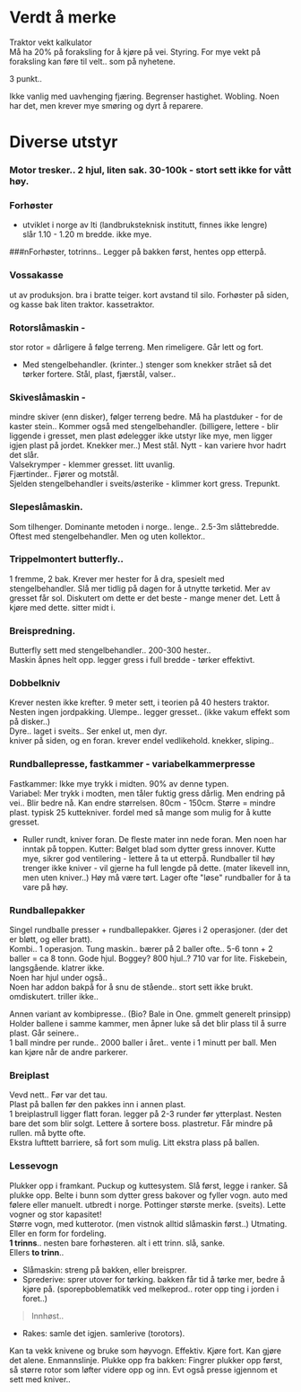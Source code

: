 # Verdt å merke
Traktor vekt kalkulator  
Må ha 20% på foraksling for å kjøre på vei. Styring.
For mye vekt på foraksling kan føre til velt.. som på nyhetene.

3 punkt.. 

Ikke vanlig med uavhenging fjæring. Begrenser hastighet. Wobling. Noen har det, men krever mye smøring og dyrt å reparere.

# Diverse utstyr

### Motor tresker..  2 hjul, liten sak. 30-100k - stort sett ikke for vått høy.

### Forhøster
- utviklet i norge av lti (landbruksteknisk institutt, finnes ikke lengre)  
slår 1.10 - 1.20 m bredde. ikke mye.  

###nForhøster, totrinns..  Legger på bakken først, hentes opp etterpå.

### Vossakasse
ut av produksjon. bra i bratte teiger. kort avstand til silo. Forhøster på siden, og kasse bak liten traktor. kassetraktor.

### Rotorslåmaskin - 
stor rotor = dårligere å følge terreng. Men rimeligere. Går lett og fort.
- Med stengelbehandler. (krinter..) stenger som knekker strået så det tørker fortere. Stål, plast, fjærstål, valser..

### Skiveslåmaskin - 
mindre skiver (enn disker), følger terreng bedre. Må ha plastduker - for de kaster stein.. Kommer også med stengelbehandler. (billigere, lettere - blir liggende i gresset, men plast ødelegger ikke utstyr like mye, men ligger igjen plast på jordet. Knekker mer..) Mest stål.
Nytt - kan variere hvor hadrt det slår.  
Valsekrymper - klemmer gresset. litt uvanlig.  
Fjærtinder.. Fjører og motstål.  
Sjelden stengelbehandler i sveits/østerike - klimmer kort gress.
Trepunkt.

### Slepeslåmaskin. 
Som tilhenger. Dominante metoden i norge.. lenge.. 2.5-3m slåttebredde. Oftest med stengelbehandler.
Men og uten kollektor..  

### Trippelmontert butterfly.. 
1 fremme, 2 bak.  Krever mer hester for å dra, spesielt med stengelbehandler.
Slå mer tidlig på dagen for å utnytte tørketid. Mer av gresset får sol. Diskutert om dette er det beste - mange mener det.
Lett å kjøre med dette. sitter midt i.

### Breispredning. 
Butterfly sett med stengelbehandler.. 200-300 hester..  
Maskin åpnes helt opp. legger gress i full bredde - tørker effektivt.  

### Dobbelkniv  
Krever nesten ikke krefter. 9 meter sett, i teorien på 40 hesters traktor. Nesten ingen jordpakking. Ulempe.. legger gresset.. (ikke vakum effekt som på disker..)  
Dyre.. laget i sveits.. Ser enkel ut, men dyr.  
kniver på siden, og en foran. krever endel vedlikehold. knekker, sliping..  

### Rundballepresse, fastkammer - variabelkammerpresse
Fastkammer: Ikke mye trykk i midten.  90% av denne typen.  
Variabel: Mer trykk i modten, men tåler fuktig gress dårlig. Men endring på vei.. Blir bedre nå.  Kan endre størrelsen. 80cm - 150cm. Større = mindre plast.
typisk 25 kuttekniver. fordel med så mange som mulig for å kutte gresset.  
- Ruller rundt, kniver foran.
De fleste mater inn nede foran. Men noen har inntak på toppen.
Kutter: Bølget blad som dytter gress innover. Kutte mye, sikrer god ventilering - lettere å ta ut etterpå.
Rundballer til høy trenger ikke kniver - vil gjerne ha full lengde på dette. (mater likevell inn, men uten kniver..) Høy må være tørt.
Lager ofte "løse" rundballer for å ta vare på høy.

### Rundballepakker
Singel rundballe presser + rundballepakker. Gjøres i 2 operasjoner. (der det er bløtt, og eller bratt).  
Kombi.. 1 operasjon.  Tung maskin.. bærer på 2 baller ofte.. 5-6 tonn + 2 baller = ca 8 tonn. Gode hjul. Boggey? 800 hjul..? 710 var for lite. Fiskebein, langsgående. klatrer ikke.  
Noen har hjul under også..  
Noen har addon bakpå for å snu de stående.. stort sett ikke brukt. omdiskutert. triller ikke..  

Annen variant av kombipresse.. (Bio? Bale in One. gmmelt generelt prinsipp)  Holder ballene i samme kammer, men åpner luke så det blir plass til å surre plast. Går seinere..  
1 ball mindre per runde.. 2000 baller i året.. vente i 1 minutt per ball.  Men kan kjøre når de andre parkerer.  

### Breiplast
Vevd nett.. Før var det tau.  
Plast på ballen før den pakkes inn i annen plast.  
1 breiplastrull ligger flatt foran. legger på 2-3 runder før ytterplast. Nesten bare det som blir solgt.  Lettere å sortere boss. plastretur.  Får mindre på rullen. må bytte ofte.  
Ekstra lufttett barriere, så fort som mulig. Litt ekstra plass på ballen.  

### Lessevogn
Plukker opp i framkant. Puckup og kuttesystem. Slå først, legge i ranker. Så plukke opp.
Belte i bunn som dytter gress bakover og fyller vogn. auto med følere eller manuelt. utbredt i norge. Pottinger største merke. (sveits). Lette vogner og stor kapasitet!  
Større vogn, med kutterotor. (men vistnok alltid slåmaskin først..) Utmating. Eller en form for fordeling.  
**1 trinns**.. nesten bare forhøsteren. alt i ett trinn. slå, sanke.  
Ellers **to trinn**..  
- Slåmaskin: streng på bakken, eller breisprer.  
- Sprederive: sprer utover for tørking. bakken får tid å tørke mer, bedre å kjøre på. (sporepboblematikk ved melkeprod.. roter opp ting i jorden i foret..)
> Innhøst..
- Rakes: samle det igjen. samlerive (torotors).

Kan ta vekk knivene og bruke som høyvogn.
Effektiv. Kjøre fort.  Kan gjøre det alene. Enmannslinje.
Plukke opp fra bakken: Fingrer plukker opp først, så større rotor som løfter videre opp og inn. Evt også presse igjennom et sett med kniver..  




